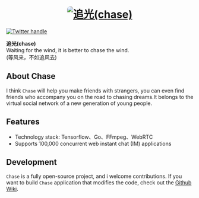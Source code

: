 <a href="https://space.bilibili.com/355529756?spm_id_from=333.788.0.0">
  <h1 align="center">
    <picture>
      <source media="(prefers-color-scheme: dark)" srcset="https://img.zcool.cn/community/01f4c15cc2c428a801208f8b41dee0.jpg?x-oss-process=image/auto-orient,1/resize,m_lfit,w_1280,limit_1/sharpen,100/format,webp/quality,q_100">
      <img style="border-radius: 8px" alt="追光(chase)" src="https://img.zcool.cn/community/01f4c15cc2c428a801208f8b41dee0.jpg?x-oss-process=image/auto-orient,1/resize,m_lfit,w_1280,limit_1/sharpen,100/format,webp/quality,q_100">
    </picture>
  </h1>
</a>

[![Twitter handle][]][Twitter badge]

**追光(chase)**  
Waiting for the wind, it is better to chase the wind.  
(等风来，不如追风去)

## About Chase

I think `Chase` will help you make friends with strangers, you can even find friends who accompany you on the road to 
chasing dreams.It belongs to the virtual social network of a new generation of young people.

## Features

- Technology stack: Tensorflow、Go、FFmpeg、WebRTC
- Supports 100,000 concurrent web instant chat (IM) applications

## Development
`Chase` is a fully open-source project, and i welcome contributions. If you want to build `Chase` application that modifies
the code, check out the [Github Wiki][Chase wiki].

[Twitter handle]: https://img.shields.io/twitter/follow/flutterdev.svg?style=social&label=Follow
[Twitter badge]: https://twitter.com/intent/follow?screen_name=leiyin06388456
[Chase wiki]: https://github.com/yinleiCoder/chase-server/wiki
